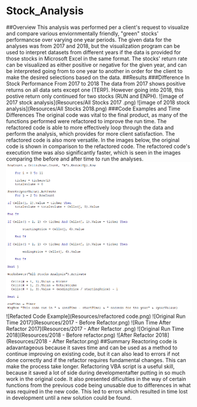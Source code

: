 # Stock_Analysis
##Overview
This analysis was performed per a client's request to visualize and compare various enviornmentally friendly, "green" stocks' performancse over varying one year periods. The given data for the analyses was from 2017 and 2018, but the visualization program can be used to interpret datasets from different years if the data is provided for those stocks in Microsoft Excel in the same format. The stocks' return rate can be visualized as either positive or negative for the given year, and can be interpreted going from to one year to another in order for the client to make the desired selections based on the data. 
##Results
###Difference In Stock Performance From 2017 to 2018 
The data from 2017 shows positive returns on all data sets except one (TERP). However going into 2018, this postive return only continued for two stocks (RUN and ENPH). 
![image of 2017 stock analysis](Resources/All Stocks 2017 .png)
![image of 2018 stock analysis](Resources/All Stocks 2018.png)
###Code Examples and Time Differences
The original code was vital to the final product, as many of the functions performed were refactored to improve the run time. The refactored code is able to more effectively loop through the data and perform the analysis, which provides for more client satisfaction. The refactored code is also more versatile. In the images below, the original code is shown in comparison to the refactored code. The refactored code's execution time was also significantly faster, which is seen in the images comparing the before and after time to run the analyses. 
![Original Code Example](Resources/original_code.png)
![Refacted Code Example](Resources/refactored code.png)
![Original Run Time 2017](Resources/2017 - Before Refactor.png)
![Run Time After Refactor 2017](Resources/2017 - After Refactor .png)
![Original Run Time 2018](Resources/2018 - Before refactor.png)
![After Refactor 2018](Resources/2018 - After Refactor.png)
##Summary
Reactoring code is adavantageous because it saves time and can be used as a method to continue improving on existing code, but it can also lead to errors if not done correctly and if the refactor requires fundamental changes. This can make the process take longer.
Refactoring VBA script is a useful skill, because it saved a lot of side during developmentafter putting in so much work in the original code. It also presented dificulties in the way of certain functions from the previous code being unusable due to differences in what was required in the new code. This led to errors which resulted in time lost in development until a new solution could be found. 
